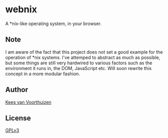# webnix
A \*nix-like operating system, in your browser.

## Note
I am aware of the fact that this project does not set a good example for the operation
of \*nix systems. I've attemped to abstract as much as possible, but some things are
still very hardwired to various factors such as the environment it runs in, the DOM,
JavaScript etc. Will soon rewrite this concept in a more modular fashion.

## Author
[Kees van Voorthuizen](https://github.com/keesvv)

## License
[GPLv3](./LICENSE)
